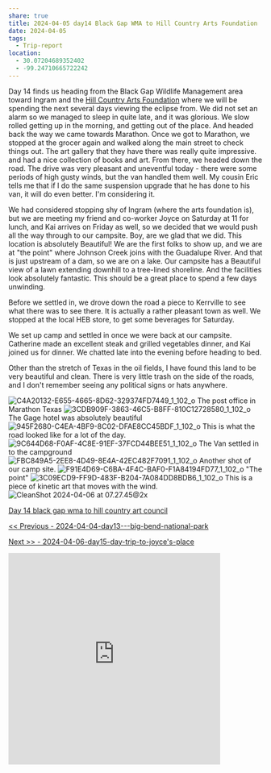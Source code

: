```yaml
---
share: true
title: 2024-04-05 day14 Black Gap WMA to Hill Country Arts Foundation
date: 2024-04-05
tags:
  - Trip-report
location:
  - 30.07204689352402
  - -99.24710665722242
---
```


Day 14 finds us heading from the Black Gap Wildlife Management area toward Ingram and the [Hill Country Arts Foundation](http://www.hcaf.com/) where we will be spending the next several days viewing the eclipse from.   We did not set an alarm so we managed to sleep in quite late, and it was glorious.   We slow rolled getting up in the morning, and getting out of the place.    And headed back the way we came towards Marathon.  Once we got to Marathon, we stopped at the grocer again and walked along the main street to check things out.   The art gallery that they have there was really quite impressive. and had a nice collection of books and art.  From there, we headed down the road.   The drive was very pleasant and uneventful today - there were some periods of high gusty winds, but the van handled them well.   My cousin Eric tells me that if I do the same suspension upgrade that he has done to his van, it will do even better.  I'm considering it.

We had considered stopping shy of Ingram (where the arts foundation is), but we are meeting my friend and co-worker Joyce on Saturday at 11 for lunch, and Kai arrives on Friday as well, so we decided that we would push all the way through to our campsite.  Boy, are we glad that we did.  This location is absolutely Beautiful!   We are the first folks to show up, and we are at "the point" where Johnson Creek joins with the Guadalupe River.   And that is just upstream of a dam, so we are on a lake.    Our campsite has a Beautiful view of a lawn extending downhill to a tree-lined shoreline.   And the facilities look absolutely fantastic.  This should be a great place to spend a few days unwinding.  

Before we settled in, we drove down the road a piece to Kerrville to see what there was to see there.  It is actually a rather pleasant town as well.   We stopped at the local HEB store, to get some beverages for Saturday.   

We set up camp and settled in once we were back at our campsite.   Catherine made an excellent steak and grilled vegetables dinner, and Kai joined us for dinner.   We chatted late into the evening before heading to bed.

Other than the stretch of Texas in the oil fields, I have found this land to be very beautiful and clean.  There is very little trash on the side of the roads, and I don't remember seeing any political signs or hats anywhere.   


![C4A20132-E655-4665-8D62-329374FD7449_1_102_o](../../attachments/C4A20132-E655-4665-8D62-329374FD7449_1_102_o.jpeg)
The post office in Marathon Texas
![3CDB909F-3863-46C5-B8FF-810C12728580_1_102_o](../../attachments/3CDB909F-3863-46C5-B8FF-810C12728580_1_102_o.jpeg)
The Gage hotel was absolutely beautiful
![945F2680-C4EA-4BF9-8C02-DFAE8CC45BDF_1_102_o](../../attachments/945F2680-C4EA-4BF9-8C02-DFAE8CC45BDF_1_102_o.jpeg)
This is what the road looked like for a lot of the day.
![9C644D68-F0AF-4C8E-91EF-37FCD44BEE51_1_102_o](../../attachments/9C644D68-F0AF-4C8E-91EF-37FCD44BEE51_1_102_o.jpeg)
The Van settled in to the campground
![FBC849A5-2EE8-4D49-8E4A-42EC482F7091_1_102_o](../../attachments/FBC849A5-2EE8-4D49-8E4A-42EC482F7091_1_102_o.jpeg)
Another shot of our camp site.
![F91E4D69-C6BA-4F4C-BAF0-F1A84194FD77_1_102_o](../../attachments/F91E4D69-C6BA-4F4C-BAF0-F1A84194FD77_1_102_o.jpeg)
"The point"
![3C09ECD9-FF9D-483F-B204-7A084DD8BDB6_1_102_o](../../attachments/3C09ECD9-FF9D-483F-B204-7A084DD8BDB6_1_102_o.jpeg)
This is a piece of kinetic art that moves with the wind.
![CleanShot 2024-04-06 at 07.27.45@2x](../../attachments/CleanShot%202024-04-06%20at%2007.27.45@2x.png)

[Day 14 black gap wma to hill country art council](https://www.gaiagps.com/public/qc67rz1C3Gb2NjSWpsLL0Ba7/)


[<< Previous - 2024-04-04-day13---big-bend-national-park](./2024-04-04-day13---big-bend-national-park.md) 

[Next >>  - 2024-04-06-day15-day-trip-to-joyce's-place](./2024-04-06-day15-day-trip-to-joyce's-place.md)



<iframe src="https://www.gaiagps.com/public/qc67rz1C3Gb2NjSWpsLL0Ba7/?embed=True" style="border:none; overflow-y: hidden; background-color:white; min-width: 320px; max-width:420px; width:100%; height: 420px;" seamless />